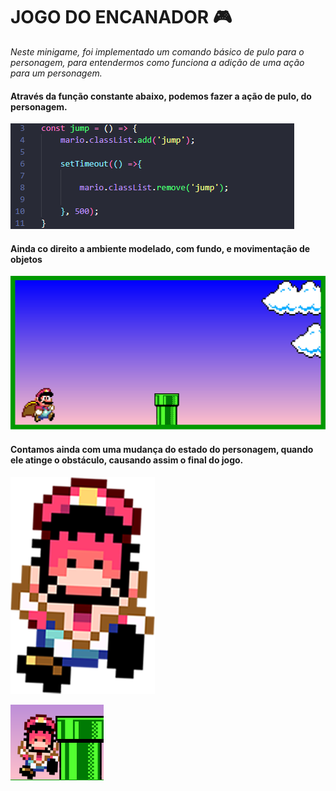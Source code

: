 # JOGO DO ENCANADOR :video_game:

_Neste minigame, foi implementado um comando básico de pulo para o personagem, para entendermos como funciona a adição de uma ação para um personagem._

#### Através da função constante abaixo, podemos fazer a ação de pulo, do personagem.

![Constante utilizada](./images/const_jump.png)

#### Ainda co direito a ambiente modelado, com fundo, e movimentação de objetos

![Constante utilizada](./images/movi_mario.png)

#### Contamos ainda com uma mudança do estado do personagem, quando ele atinge o obstáculo, causando assim o final do jogo.

![Constante utilizada](./images/game-over.png)

![Constante utilizada](./images/fim-de-jogo.png)


